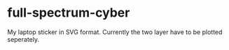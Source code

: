 # full-spectrum-cyber

My laptop sticker in SVG format. Currently the two layer have to be plotted seperately.
